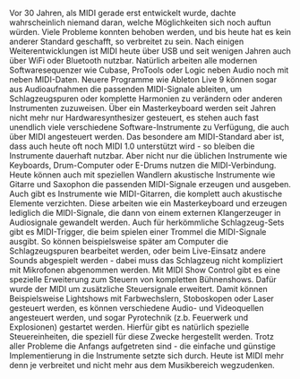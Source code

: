 Vor 30 Jahren, als MIDI gerade erst entwickelt wurde, dachte wahrscheinlich niemand daran, welche Möglichkeiten sich noch auftun würden. Viele Probleme konnten behoben werden, und bis heute hat es kein anderer Standard geschafft, so verbreitet zu sein. Nach einigen Weiterentwicklungen ist MIDI heute über USB und seit wenigen Jahren auch über WiFi oder Bluetooth nutzbar. Natürlich arbeiten alle modernen Softwaresequenzer wie Cubase, ProTools oder Logic neben Audio noch mit neben MIDI-Daten. Neuere Programme wie Ableton Live 9 können sogar aus Audioaufnahmen die passenden MIDI-Signale ableiten, um Schlagzeugspuren oder komplette Harmonien zu verändern oder anderen Instrumenten zuzuweisen.
Über ein Masterkeyboard werden seit Jahren nicht mehr nur Hardwaresynthesizer gesteuert, es stehen auch fast unendlich viele verschiedene Software-Instrumente zu Verfügung, die auch über MIDI angesteuert werden. Das besondere am MIDI-Standard aber ist, dass auch heute oft noch MIDI 1.0 unterstützt wird - so bleiben die Instrumente dauerhaft nutzbar.
Aber nicht nur die üblichen Instrumente wie Keyboards, Drum-Computer oder E-Drums nutzen die MIDI-Verbindung. Heute können auch mit speziellen Wandlern akustische Instrumente wie Gitarre und Saxophon die passenden MIDI-Signale erzeugen und ausgeben. 
Auch gibt es Instrumente wie MIDI-Gitarren, die komplett auch akustische Elemente verzichten. Diese arbeiten wie ein Masterkeyboard und erzeugen lediglich die MIDI-Signale, die dann von einem externen Klangerzeuger in Audiosignale gewandelt werden.
Auch für herkömmliche Schlagzeug-Sets gibt es MIDI-Trigger, die beim spielen einer Trommel die MIDI-Signale ausgibt. So können beispielsweise später am Computer die Schlagzeugspuren bearbeitet werden, oder beim Live-Einsatz andere Sounds abgespielt werden - dabei muss das Schlagzeug nicht kompliziert mit Mikrofonen abgenommen werden.
Mit MIDI Show Control gibt es eine spezielle Erweiterung zum Steuern von kompletten Bühnenshows. Dafür wurde der MIDI um zusätzliche Steuersignale erweitert. Damit können Beispielsweise Lightshows mit Farbwechslern, Stoboskopen oder Laser gesteuert werden, es können verschiedene Audio- und Videoquellen angesteuert werden, und sogar Pyrotechnik (z.b. Feuerwerk und Explosionen) gestartet werden. Hierfür gibt es natürlich spezielle Steuereinheiten, die speziell für diese Zwecke hergestellt werden. 
Trotz aller Probleme die Anfangs aufgetreten sind - die einfache und günstige Implementierung in die Instrumente setzte sich durch. Heute ist MIDI mehr denn je verbreitet und nicht mehr aus dem Musikbereich wegzudenken. 